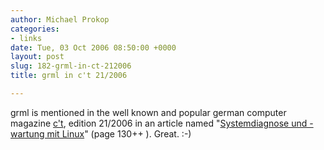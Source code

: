 ```yaml
---
author: Michael Prokop
categories:
- links
date: Tue, 03 Oct 2006 08:50:00 +0000
layout: post
slug: 182-grml-in-ct-212006
title: grml in c't 21/2006

---
```

grml is mentioned in the well known and popular german computer magazine [c't](http://www.heise.de/ct/), edition 21/2006 in an article named "[Systemdiagnose und \-wartung mit Linux](http://www.heise.de/ct/06/21/130/)" (page 130\+\+ ). Great. :\-)
